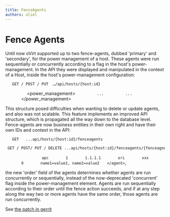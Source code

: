 ```yaml
---
title: FenceAgents
authors: oliel
---
```


# Fence Agents

Until now oVirt supported up to two fence-agents, dubbed 'primary' and 'secondary', for the power management of a host. These agents were run sequentially or concurrently according to a flag in the host's power-management. In the API they were displayed and manipulated in the context of a Host, inside the host's power-management configuration:

       GET / POST / PUT  …/api/hosts/{host:id}
`   `<host>
`      `<power_management>
`         `<agent>`...`</agent>
`         `<agent>`...`</agent>
`       `</power_management>
`   `</host>

This structure posed difficulties when wanting to delete or update agents, and also was not scalable. This feature implements an improved API structure, which is propagated all the way down to the database level. Fence-agents are now business entities in their own right and have their own IDs and context in the API:

       GET   ...api/hosts/{host:id}/fenceagents
       GET / POST/ PUT / DELETE ...api/hosts/{host:id}/fenceagents/{fenceagnet:id}
`   `<agents>
`     `<agent id=”xxx”>
`       `<type>`apc`</type>
`       `<order>`1`</order>
`       `<ip>`1.1.1.1`</ip>
`       `<user>`ori`</user>
`       `<password>`xxx`</password>
`       `<port>`9`</port>
`       `<options>`name1=value1, name2=value2`</options>
           `</agent>`, 
`   `</agents>

the new 'order' field of the agents determines whether agents are run concurrently or sequentially, instead of the now-deprecated 'concurrent' flag inside the power-management element. Agents are run sequentially according to their order until the fence action succeeds, and if at any step along the way two or more agents have the same order, those agents are run concurrently.

See [the patch in gerrit](http://gerrit.ovirt.org/27578)
